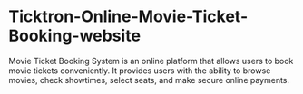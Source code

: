 # Ticktron-Online-Movie-Ticket-Booking-website
Movie Ticket Booking System is an online platform that allows users to book movie tickets conveniently.
It provides users with the ability to browse movies, check showtimes, select seats, and make secure online payments.
